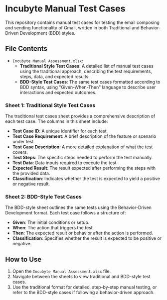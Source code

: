 # Incubyte Manual Test Cases

This repository contains manual test cases for testing the email composing and sending functionality of Gmail, written in both Traditional and Behavior-Driven Development (BDD) styles.

## File Contents

- `Incubyte Manual Assessment.xlsx`:
    - **Traditional Style Test Cases**: A detailed list of manual test cases using the traditional approach, describing the test requirements, steps, data, and expected results.
    - **BDD-Style Test Cases**: The same test cases formatted according to BDD syntax, using "Given-When-Then" language to describe user interactions and expected outcomes.

### Sheet 1: Traditional Style Test Cases
The traditional test cases sheet provides a comprehensive description of each test case. The columns in this sheet include:
- **Test Case ID**: A unique identifier for each test.
- **Test Case Requirement**: A brief description of the feature or scenario under test.
- **Test Case Description**: A more detailed explanation of what the test covers.
- **Test Steps**: The specific steps needed to perform the test manually.
- **Test Data**: Data inputs required to execute the test.
- **Expected Result**: The result expected after performing the steps with the provided data.
- **Classification**: Indicates whether the test is expected to yield a positive or negative result.

### Sheet 2: BDD-Style Test Cases
The BDD-style sheet outlines the same tests using the Behavior-Driven Development format. Each test case follows a structure of:
- **Given**: The initial conditions or setup.
- **When**: The action that triggers the test.
- **Then**: The expected result or behavior after the action is performed.
- **Classification**: Specifies whether the result is expected to be positive or negative.

## How to Use
1. Open the `Incubyte Manual Assessment.xlsx` file.
2. Navigate between the sheets to view traditional and BDD-style test cases.
3. Use the traditional format for detailed, step-by-step manual testing, or refer to the BDD-style cases if following a behavior-driven approach.
